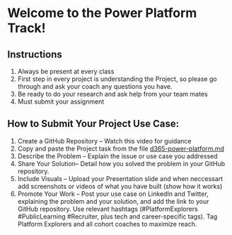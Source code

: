 # Welcome to the Power Platform Track!


## Instructions
1. Always be present at every class
2. First step in every project is understanding the Project, so please go through and ask your coach any questions you have.
3. Be ready to do your research and ask help from your team mates
4. Must submit your assignment

## How to Submit Your Project Use Case:
1. Create a GitHub Repository – Watch this video for guidance
2. Copy and paste the Project task from the file [d365-power-platform.md]()
3. Describe the Problem – Explain the issue or use case you addressed
4. Share Your Solution– Detail how you solved the problem in your GitHub repository. 
5. Include Visuals –  Upload your Presentation slide and when neccessart add screenshots or videos of what you have built (show how it works)
8. Promote Your Work – Post your use case on LinkedIn and Twitter, explaining the problem and your solution, and add the link to your GitHub repository. Use relevant hashtags (#PlatformExplorers #PublicLearning #Recruiter, plus tech and career-specific tags). Tag Platform Explorers and all cohort coaches to maximize reach.
   

